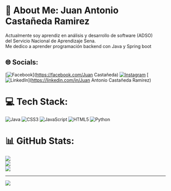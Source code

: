 # 💫 About Me: Juan Antonio Castañeda Ramirez
Actualmente soy aprendiz en análisis y desarrollo de software (ADSO) <br>del Servicio Nacional de Aprendizaje Sena.<br>Me dedico a aprender programación backend con Java y Spring boot


## 🌐 Socials:
[![Facebook](https://img.shields.io/badge/Facebook-%231877F2.svg?logo=Facebook&logoColor=white)](https://facebook.com/Juan Castañeda) [![Instagram](https://img.shields.io/badge/Instagram-%23E4405F.svg?logo=Instagram&logoColor=white)](https://instagram.com/castaneda2122) [![LinkedIn](https://img.shields.io/badge/LinkedIn-%230077B5.svg?logo=linkedin&logoColor=white)](https://linkedin.com/in/Juan Antonio Castañeda Ramirez) 

# 💻 Tech Stack:
![Java](https://img.shields.io/badge/java-%23ED8B00.svg?style=for-the-badge&logo=openjdk&logoColor=white) ![CSS3](https://img.shields.io/badge/css3-%231572B6.svg?style=for-the-badge&logo=css3&logoColor=white) ![JavaScript](https://img.shields.io/badge/javascript-%23323330.svg?style=for-the-badge&logo=javascript&logoColor=%23F7DF1E) ![HTML5](https://img.shields.io/badge/html5-%23E34F26.svg?style=for-the-badge&logo=html5&logoColor=white) ![Python](https://img.shields.io/badge/python-3670A0?style=for-the-badge&logo=python&logoColor=ffdd54)
# 📊 GitHub Stats:
![](https://github-readme-stats.vercel.app/api?username=juan2850&theme=tokyonight&hide_border=false&include_all_commits=false&count_private=false)<br/>
![](https://github-readme-streak-stats.herokuapp.com/?user=juan2850&theme=tokyonight&hide_border=false)<br/>
![](https://github-readme-stats.vercel.app/api/top-langs/?username=juan2850&theme=tokyonight&hide_border=false&include_all_commits=false&count_private=false&layout=compact)

---
[![](https://visitcount.itsvg.in/api?id=juan2850&icon=0&color=0)](https://visitcount.itsvg.in)

<!-- Proudly created with GPRM ( https://gprm.itsvg.in ) -->
